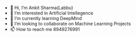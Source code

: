 - 👋 Hi, I’m Ankit Sharma(Labbu)
- 👀 I’m interested in Artificial Intellegence
- 🌱 I’m currently learning DeepMind
- 💞️ I’m looking to collaborate on Machine Learning Projects
- 📫 How to reach me 8949276991

<!---
Ankit1397-design/Ankit1397-design is a ✨ special ✨ repository because its `README.md` (this file) appears on your GitHub profile.
You can click the Preview link to take a look at your changes.
--->

